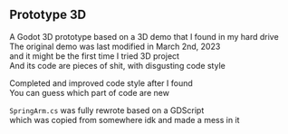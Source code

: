 ## Prototype 3D
A Godot 3D prototype based on a 3D demo that I found in my hard drive<br>
The original demo was last modified in March 2nd, 2023<br>
and it might be the first time I tried 3D project<br>
And its code are pieces of shit, with disgusting code style

Completed and improved code style after I found<br>
You can guess which part of code are new

`SpringArm.cs` was fully rewrote based on a GDScript<br>
which was copied from somewhere idk and made a mess in it